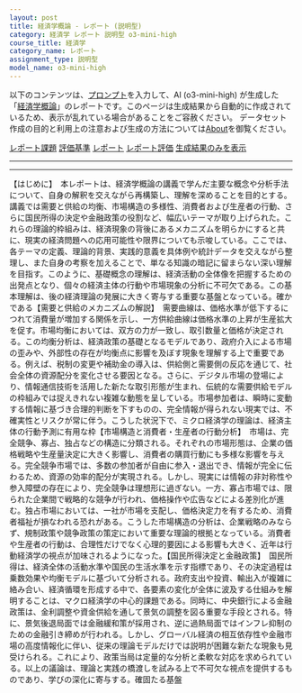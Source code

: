 ```yaml
---
layout: post
title: 経済学概論 - レポート (説明型)
category: 経済学 レポート 説明型 o3-mini-high
course_title: 経済学
category_name: レポート
assignment_type: 説明型
model_name: o3-mini-high
---
```


以下のコンテンツは、[プロンプト](https://github.com/takedatoshiyuki/synthetic_assignments/tree/main/generated/経済学/o3-mini-high/prompt_レポート-説明型.md)を入力して、AI (o3-mini-high) が生成した「[経済学概論](/contents/経済学/)」のレポートです。このページは生成結果から自動的に作成されているため、表示が乱れている場合があることをご容赦ください。
データセット作成の目的と利用上の注意および生成の方法については[About](/About)を御覧ください。

[レポート課題](../レポート課題-説明型)
[評価基準](../評価基準-説明型)
[レポート](../レポート-説明型)
[レポート評価](../レポート評価-説明型)
[生成結果のみを表示](https://github.com/takedatoshiyuki/synthetic_assignments/tree/main/generated/経済学/o3-mini-high/レポート-説明型.md)
  

***
***
  
【はじめに】　本レポートは、経済学概論の講義で学んだ主要な概念や分析手法について、自身の解釈を交えながら再構築し、理解を深めることを目的とする。講義では需要と供給の均衡、市場構造の多様性、消費者および生産者の行動、さらに国民所得の決定や金融政策の役割など、幅広いテーマが取り上げられた。これらの理論的枠組みは、経済現象の背後にあるメカニズムを明らかにすると共に、現実の経済問題への応用可能性や限界についても示唆している。ここでは、各テーマの定義、理論的背景、実践的意義を具体例や統計データを交えながら整理し、また自身の考察を加えることで、単なる知識の暗記に留まらない深い理解を目指す。このように、基礎概念の理解は、経済活動の全体像を把握するための出発点となり、個々の経済主体の行動や市場現象の分析に不可欠である。この基本理解は、後の経済理論の発展に大きく寄与する重要な基盤となっている。確かである【需要と供給のメカニズムの解説】　需要曲線は、価格水準が低下するにつれて消費量が増加する関係を示し、一方供給曲線は価格水準の上昇が生産拡大を促す。市場均衡においては、双方の力が一致し、取引数量と価格が決定される。この均衡分析は、経済政策の基礎となるモデルであり、政府介入による市場の歪みや、外部性の存在が均衡点に影響を及ぼす現象を理解する上で重要である。例えば、税制の変更や補助金の導入は、供給側と需要側の反応を通じて、社会全体の資源配分を変化させる要因となる。さらに、デジタル市場の登場により、情報通信技術を活用した新たな取引形態が生まれ、伝統的な需要供給モデルの枠組みでは捉えきれない複雑な動態を呈している。市場参加者は、瞬時に変動する情報に基づき合理的判断を下すものの、完全情報が得られない現実では、不確実性とリスクが常に伴う。こうした状況下で、ミクロ経済学の理論は、経済主体の行動予測に有用な枠【市場構造と消費者・生産者の行動分析】　市場は、完全競争、寡占、独占などの構造に分類される。それぞれの市場形態は、企業の価格戦略や生産量決定に大きく影響し、消費者の購買行動にも多様な影響を与える。完全競争市場では、多数の参加者が自由に参入・退出でき、情報が完全に伝わるため、資源の効率的配分が実現される。しかし、現実には情報の非対称性や参入障壁の存在により、完全競争は理想形に過ぎない。一方、寡占市場では、限られた企業間で戦略的な競争が行われ、価格操作や広告などによる差別化が進む。独占市場においては、一社が市場を支配し、価格決定力を有するため、消費者福祉が損なわれる恐れがある。こうした市場構造の分析は、企業戦略のみならず、規制政策や競争政策の策定において重要な理論的根拠となっている。消費者や生産者の行動は、合理性だけでなく心理的要因による影響も大きく、近年は行動経済学の視点が加味されるようになった。【国民所得決定と金融政策】　国民所得は、経済全体の活動水準や国民の生活水準を示す指標であり、その決定過程は乗数効果や均衡モデルに基づいて分析される。政府支出や投資、輸出入が複雑に絡み合い、経済循環を形成する中で、各要素の変化が全体に波及する仕組みを解明することは、マクロ経済学の中心的課題である。同時に、中央銀行による金融政策は、金利調整や資金供給を通して景気の調整を図る重要な手段とされる。特に、景気後退局面では金融緩和策が採用され、逆に過熱局面ではインフレ抑制のための金融引き締めが行われる。しかし、グローバル経済の相互依存性や金融市場の高度情報化に伴い、従来の理論モデルだけでは説明が困難な新たな現象も見受けられる。これにより、政策当局は定量的な分析と柔軟な対応を求められている。以上の議論は、理論と実践の橋渡しを試みる上で不可欠な視点を提供するものであり、学びの深化に寄与する。確固たる基盤
